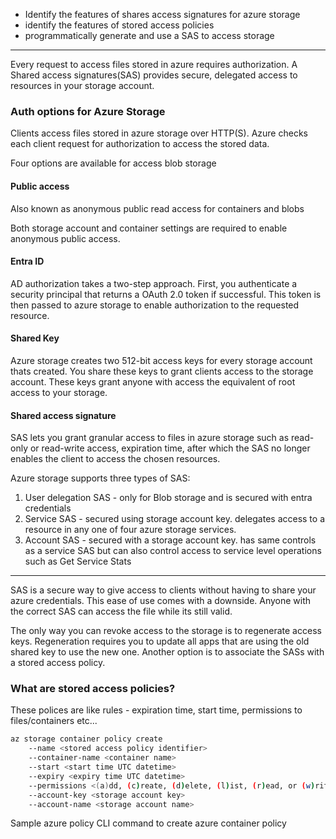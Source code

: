 
- Identify the features of shares access signatures for azure storage
- identify the features of stored access policies
- programmatically generate and use a SAS to access storage


---

Every request to access files stored in azure requires authorization. A Shared access signatures(SAS) provides secure, delegated access to resources in your storage account.


### Auth options for Azure Storage

Clients access files stored in azure storage over HTTP(S). Azure checks each client request for authorization to access the stored data. 

Four options are available for access blob storage

#### Public access

Also known as anonymous public read access for containers and blobs

Both storage account and container settings are required to enable anonymous public access.

#### Entra ID

AD authorization takes a two-step approach. First, you authenticate a security principal that returns a OAuth 2.0 token if successful. This token is then passed to azure storage to enable authorization to the requested resource.


#### Shared Key

Azure storage creates two 512-bit access keys for every storage account thats created. You share these keys to grant clients access to the storage account. These keys grant anyone with access the equivalent of root access to your storage. 


#### Shared access signature

SAS lets you grant granular access to files in azure storage such as read-only or read-write access, expiration time, after which the SAS no longer enables the client to access the chosen resources.

Azure storage supports three types of SAS:
1. User delegation SAS - only for Blob storage and is secured with entra credentials
2. Service SAS - secured using storage account key. delegates access to a resource in any one of four azure storage services.
3. Account SAS - secured with a storage account key. has same controls as a service SAS but can also control access to service level operations such as Get Service Stats

---

SAS is a secure way to give access to clients without having to share your azure credentials. This ease of use comes with a downside. Anyone with the correct SAS can access the file while its still valid.

The only way you can revoke access to the storage is to regenerate access keys. Regeneration requires you to update all apps that are using the old shared key to use the new one. Another option is to associate the SASs with a stored access policy.


### What are stored access policies?

These polices are like rules - expiration time, start time, permissions to files/containers etc...

```bash
az storage container policy create 
	--name <stored access policy identifier> 
	--container-name <container name> 
	--start <start time UTC datetime> 
	--expiry <expiry time UTC datetime> 
	--permissions <(a)dd, (c)reate, (d)elete, (l)ist, (r)ead, or (w)rite> 
	--account-key <storage account key> 
	--account-name <storage account name> 
```

Sample azure policy CLI command to create azure container policy

